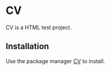 # CV

CV is a HTML test project.

## Installation

Use the package manager [CV](https://github.com/L-silva-png/Projects) to install.
